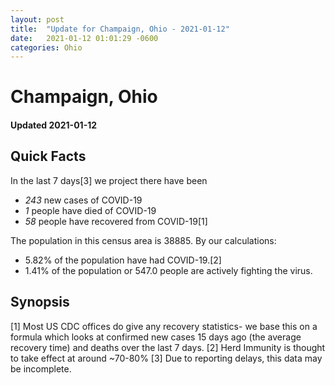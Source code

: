 ```yaml
---
layout: post
title:  "Update for Champaign, Ohio - 2021-01-12"
date:   2021-01-12 01:01:29 -0600
categories: Ohio
---
```


# Champaign, Ohio
#### Updated 2021-01-12

## Quick Facts

In the last 7 days[3] we project there have been
- *243* new cases of COVID-19
- *1* people have died of COVID-19
- *58* people have recovered from COVID-19[1]

The population in this census area is 38885. By our calculations:
- 5.82% of the population have had COVID-19.[2]
- 1.41% of the population or 547.0 people are actively fighting the virus.

## Synopsis




[1] Most US CDC offices do give any recovery statistics- we base this on a formula which looks at confirmed new cases
15 days ago (the average recovery time) and deaths over the last 7 days.
[2] Herd Immunity is thought to take effect at around ~70-80%
[3] Due to reporting delays, this data may be incomplete. 
    